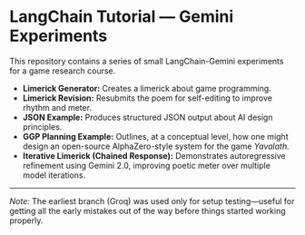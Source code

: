 # LangChain Tutorial — Gemini Experiments

This repository contains a series of small LangChain-Gemini experiments for a game research course.

- **Limerick Generator:** Creates a limerick about game programming.  
- **Limerick Revision:** Resubmits the poem for self-editing to improve rhythm and meter.  
- **JSON Example:** Produces structured JSON output about AI design principles.  
- **GGP Planning Example:** Outlines, at a conceptual level, how one might design an open-source AlphaZero-style system for the game *Yavalath.*
- **Iterative Limerick (Chained Response):** Demonstrates autoregressive refinement using Gemini 2.0, improving poetic meter over multiple model iterations.


---
*Note:* The earliest branch (Groq) was used only for setup testing—useful for getting all the early mistakes out of the way before things started working properly.
